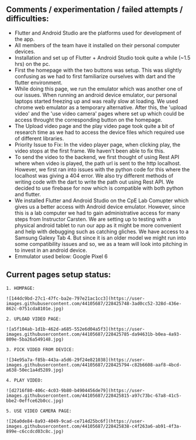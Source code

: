 Comments / experimentation / failed attempts / difficulties:
---------------	
- Flutter and Android Studio are the platforms used for development of the app.
- All members of the team have it installed on their personal computer devices.
- Installation and set up of Flutter + Android Studio took quite a while (~1.5 hrs) on the pc. 
- First the homepage with the two buttons was setup. This was slightly confusing as we had to first familiarize ourselves with dart and the flutter environment. 
- While doing this page, we run the emulator which was another one of our issues. When running an android device emulator, our personal laptops started freezing up and was really slow at loading. We used chrome web emulator as a temporary alternative. After this, the 'upload video' and the 'use video camera' pages where set up which could be access throught the corresponding button on the homepage. 
- The Upload video page and the play video page took quite a bit of research time as we had to access the device files which required use of different libraries.
- Priority Issue to Fix: In the video player page, when clicking play, the video stops at the first frame. We haven't been able to fix this.
- To send the video to the backend, we first thought of using Rest API where when video is played, the path url is sent to the http localhost. However, we first ran into issues with the python code for this where the localhost was giving a 404 error. We also try different methods of writing code with the dart to write the path out using Rest API. We decided to use firebase for now which is compatible with both python and flutter.
- We installed Flutter and Android Studio on the CpE Lab Comupter which gives us a better access with Android device emulator. However, since this is a lab computer we had to gain administrative access for many steps from Instructor Carsten. We are setting up to testing with a physical android tablet to run our app as it might be more convenient and help with debugging such as catching gliches. We have access to a Samsung Galexy Tab 4. But since it is an older model we might run into some compatibility issues and so, we as a team will look into pitching in to invest in an android device.
- Emmulator used below: Google Pixel 6


Current pages setup status:
---------------	
```
1. HOMPAGE:

![144dc9bd-27c1-47fc-ba2e-797e21ac1cc3](https://user-images.githubusercontent.com/44105687/228425748-3ad0cc52-328d-436e-862c-0751cda8101e.jpg)
```

```
2. UPLOAD VIDEO PAGE:

![a5f104ab-1d1b-462d-a685-552e6d04a5f3](https://user-images.githubusercontent.com/44105687/228425785-da94631b-b0ea-4a93-809e-5ba26a549148.jpg)
```

```
3. PICK VIDEO FROM DEVICE:

![34e95a7a-f85b-443a-a5d6-29f24e821038](https://user-images.githubusercontent.com/44105687/228425794-c82b6608-aaf8-4bcd-a638-50ec1a4d5289.jpg)
```

```
4. PLAY VIDEO:

![d2716f80-406c-4c03-9b80-b4904456de79](https://user-images.githubusercontent.com/44105687/228425815-a97c73bc-67a8-41c5-bbe2-0effce62b0cc.jpg)
```

```
5. USE VIDEO CAMERA PAGE:

![26a0de84-8a93-4049-9cad-ce714d25bc6f](https://user-images.githubusercontent.com/44105687/228425838-c4f263a6-ab91-4f3a-899e-c6ccdcd03c8c.jpg)
```

